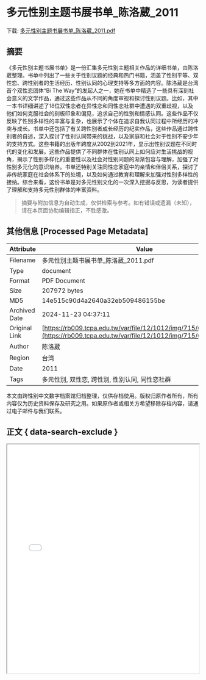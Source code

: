 # 多元性别主题书展书单_陈洛葳_2011

<!-- tcd_download_link -->
下载: <a href="../多元性别主题书展书单_陈洛葳_2011.pdf" download>多元性别主题书展书单_陈洛葳_2011.pdf</a>
<!-- tcd_download_link_end -->

## 摘要

<!-- tcd_abstract -->
《多元性别主题书展书单》是一份汇集多元性别主题相关作品的详细书单，由陈洛葳整理。书单中列出了一些关于性别议题的经典和热门书籍，涵盖了性别平等、双性恋、跨性别者的生活经历、性别认同的心理支持等多方面的内容。陈洛葳是台湾首个双性恋团体“Bi The Way”的发起人之一，她在书单中精选了一些具有深刻社会意义的文学作品，通过这些作品从不同的角度审视和探讨性别议题。比如，其中一本书详细讲述了18位双性恋者在异性恋和同性恋社群中遭遇的双重歧视，以及他们如何克服社会的刻板印象和偏见，追求自己的性别和情感认同。这些作品不仅反映了性别多样性的丰富与复杂，也展示了个体在追求自我认同过程中所经历的冲突与成长。书单中还包括了有关跨性别者成长经历的纪实作品，这些作品通过跨性别者的自述，深入探讨了性别认同带来的挑战，以及家庭和社会对于性别不安少年的支持方式。这些书籍的出版年跨度从2002到2021年，显示出性别议题在不同时代的变化和发展。这些作品提供了不同群体在性别认同上如何应对生活挑战的视角，揭示了性别多样化的重要性以及社会对性别问题的渐渐包容与理解，加强了对性别多元化的意识培养。书单还特别关注同性恋家庭中的亲情和伴侣关系，探讨了非传统家庭在社会体系下的处境，以及如何通过教育和理解来加强对性别多样性的接纳。综合来看，这份书单是对多元性别文化的一次深入挖掘与反思，为读者提供了理解和支持多元性别群体的丰富资料。

<!-- tcd_abstract_end -->

> 摘要与附加信息为自动生成，仅供检索与参考。如有错误或遗漏（未知），请在本页面协助编辑指正，不胜感激。

## 其他信息 [Processed Page Metadata]

| Attribute       | Value                                  |
|-----------------|----------------------------------------|
| Filename        | 多元性别主题书展书单_陈洛葳_2011.pdf                             |
| Type            | document                                 |
| Format          | PDF Document                               |
| Size            | 207972 bytes                           |
| MD5             | 14e515c90d4a2640a32eb509486155be                                  |
| Archived Date   | 2024-11-23 04:37:11                             |
| Original Link   | [https://rb009.tcpa.edu.tw/var/file/12/1012/img/715/624795695.pdf](https://rb009.tcpa.edu.tw/var/file/12/1012/img/715/624795695.pdf)                         |
| Author          | 陈洛葳                               |
| Region          | 台湾                               |
| Date            | 2011                                 |
| Tags            | 多元性别, 双性恋, 跨性别, 性别认同, 同性恋社群                                 |

本文由跨性别中文数字档案馆归档整理，仅供存档使用。版权归原作者所有，所有内容仅为历史资料保存及研究之用。如果原作者或相关方希望移除存档内容，请通过电子邮件与我们联系。

## 正文 { data-search-exclude }

<!-- tcd_main_text -->
<iframe src="../多元性别主题书展书单_陈洛葳_2011.pdf" width="100%" height="600px">
    <p>无法显示PDF，请下载查看。</p>
</iframe>
<!-- tcd_main_text_end -->

